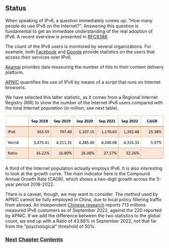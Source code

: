 ## Status

When speaking of IPv6, a question immediately comes up: "How many people
do use IPv6 on the Internet?". Answering this question is fundamental to
get an immediate understanding of the real adoption of IPv6. A recent
overview is presented in
[RFC9386](https://www.rfc-editor.org/info/rfc9386).

The count of the IPv6 users is monitored by several organizations. For
example, both
[Facebook](https://www.facebook.com/ipv6/?tab=ipv6_total_adoption) and
[Google](https://www.google.com/intl/en/ipv6/statistics.html) provide
statistics on the users that access their services over IPv6.

[Akamai](https://www.akamai.com/internet-station/cyber-attacks/state-of-the-internet-report/ipv6-adoption-visualization)
provides data measuring the number of hits to their content delivery
platform.

[APNIC](https://stats.labs.apnic.net/ipv6) quantifies the use of IPv6 by
means of a script that runs on Internet browsers.

We have selected this latter statistic, as it comes from a Regional
Internet Registry (RIR) to show the number of the Internet IPv6 users
compared with the total Internet population (in million, see next
table).

<img src="./Section5_Table1.jpg" alt="Table shows 25% annual IPv6 growth 2018 to 2022">

A third of the Internet population actually employs IPv6. It is also
interesting to look at the growth curve. The main indicator here is the
Compound Annual Growth Rate (CAGR), which shows a two-digit growth
across the 5-year period 2018-2022.

There is a caveat, though, we may want to consider. The method used by
APNIC cannot be fully employed in China, due to local policy filtering
traffic from abroad. An independent
[Chinese research](https://www.china-ipv6.cn/#/activeconnect/simpleInfo)
reports 713 millions measured IPv6 customers as of September 2022,
against the 220 reported by APNIC. If we add the difference between the
two statistics to the global count, we end up with a Ratio of 43.68% in
September 2022, not that far from the "psychological" threshold of 50%.

<!-- Link lines generated automatically; do not delete -->

### [<ins>Next</ins>](Deployment%20by%20carriers.md) [<ins>Chapter Contents</ins>](8.%20Deployment%20Status.md)
